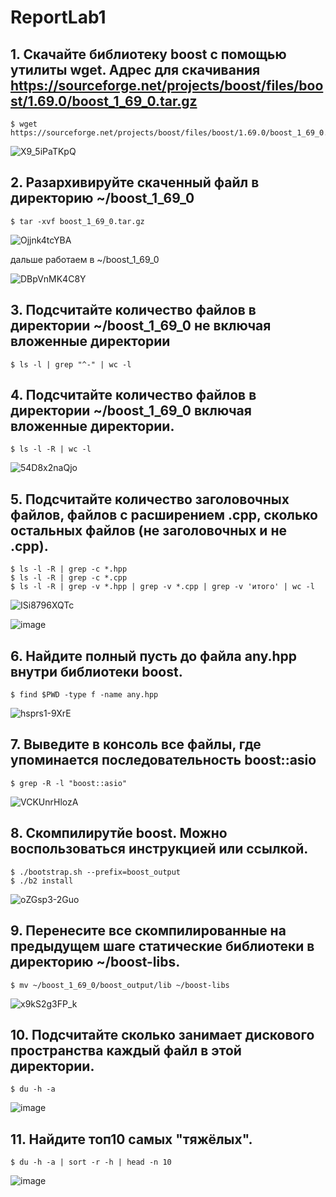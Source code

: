 # ReportLab1

## 1. Скачайте библиотеку boost с помощью утилиты wget. Адрес для скачивания https://sourceforge.net/projects/boost/files/boost/1.69.0/boost_1_69_0.tar.gz
```
$ wget https://sourceforge.net/projects/boost/files/boost/1.69.0/boost_1_69_0.tar.gz
```
![X9_5iPaTKpQ](https://user-images.githubusercontent.com/112771541/224356253-74733aa3-2421-475f-b2da-a4380014b30c.jpg)

## 2. Разархивируйте скаченный файл в директорию ~/boost_1_69_0
```
$ tar -xvf boost_1_69_0.tar.gz
```
![Ojjnk4tcYBA](https://user-images.githubusercontent.com/112771541/224356321-a6ff0038-3c41-4f48-ac2f-6251ea86d367.jpg)

дальше работаем в ~/boost_1_69_0

![DBpVnMK4C8Y](https://user-images.githubusercontent.com/112771541/224357592-fa0b96e5-de11-4c94-b481-19149ada800a.jpg)


## 3. Подсчитайте количество файлов в директории ~/boost_1_69_0 не включая вложенные директории
```
$ ls -l | grep "^-" | wc -l
```
## 4. Подсчитайте количество файлов в директории ~/boost_1_69_0 включая вложенные директории.
```
$ ls -l -R | wc -l
```
![54D8x2naQjo](https://user-images.githubusercontent.com/112771541/224356536-503309f0-1596-4342-b48b-a4df976b2179.jpg)

## 5. Подсчитайте количество заголовочных файлов, файлов с расширением .cpp, сколько остальных файлов (не заголовочных и не .cpp).
```
$ ls -l -R | grep -c *.hpp
$ ls -l -R | grep -c *.cpp
$ ls -l -R | grep -v *.hpp | grep -v *.cpp | grep -v 'итого' | wc -l
```
![ISi8796XQTc](https://user-images.githubusercontent.com/112771541/224356753-0031aaae-8e2e-4a46-a730-1ac0cf7958d9.jpg)

![image](https://user-images.githubusercontent.com/112771541/224358352-6e8c6fd5-360e-484d-b577-cf7732a5760f.png)



## 6. Найдите полный пусть до файла any.hpp внутри библиотеки boost.
```
$ find $PWD -type f -name any.hpp
```
![hsprs1-9XrE](https://user-images.githubusercontent.com/112771541/224356860-391d8510-1d56-4e7c-86b3-2054a9bf5882.jpg)

## 7. Выведите в консоль все файлы, где упоминается последовательность boost::asio
```
$ grep -R -l "boost::asio"
```

![VCKUnrHlozA](https://user-images.githubusercontent.com/112771541/224356931-d484ecb5-3a19-469b-a100-7a3137274659.jpg)

## 8. Скомпилирутйе boost. Можно воспользоваться инструкцией или ссылкой.
```
$ ./bootstrap.sh --prefix=boost_output
$ ./b2 install
```
![oZGsp3-2Guo](https://user-images.githubusercontent.com/112771541/224357086-dfe8d54e-5a45-4fd0-a59f-7278bd1dc2e8.jpg)

## 9. Перенесите все скомпилированные на предыдущем шаге статические библиотеки в директорию ~/boost-libs.
```
$ mv ~/boost_1_69_0/boost_output/lib ~/boost-libs
```
![x9kS2g3FP_k](https://user-images.githubusercontent.com/112771541/224357344-ae5289d0-97b3-4e66-859b-baa7e12043df.jpg)

## 10. Подсчитайте сколько занимает дискового пространства каждый файл в этой директории.
```
$ du -h -a 
```

![image](https://user-images.githubusercontent.com/112771541/224357709-66952c89-0fa5-4a2b-b2ae-bbccbc4a2d9b.png)


## 11. Найдите топ10 самых "тяжёлых".
```
$ du -h -a | sort -r -h | head -n 10
```

![image](https://user-images.githubusercontent.com/112771541/224357991-d7381317-a3cc-4365-99f7-93375c15b236.png)

